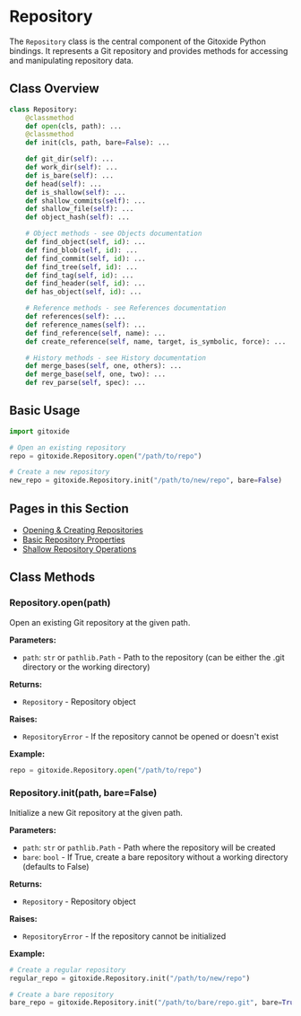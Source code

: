 # Repository

The `Repository` class is the central component of the Gitoxide Python bindings. It represents a Git repository and provides methods for accessing and manipulating repository data.

## Class Overview

```python
class Repository:
    @classmethod
    def open(cls, path): ...
    @classmethod
    def init(cls, path, bare=False): ...

    def git_dir(self): ...
    def work_dir(self): ...
    def is_bare(self): ...
    def head(self): ...
    def is_shallow(self): ...
    def shallow_commits(self): ...
    def shallow_file(self): ...
    def object_hash(self): ...

    # Object methods - see Objects documentation
    def find_object(self, id): ...
    def find_blob(self, id): ...
    def find_commit(self, id): ...
    def find_tree(self, id): ...
    def find_tag(self, id): ...
    def find_header(self, id): ...
    def has_object(self, id): ...

    # Reference methods - see References documentation
    def references(self): ...
    def reference_names(self): ...
    def find_reference(self, name): ...
    def create_reference(self, name, target, is_symbolic, force): ...

    # History methods - see History documentation
    def merge_bases(self, one, others): ...
    def merge_base(self, one, two): ...
    def rev_parse(self, spec): ...
```

## Basic Usage

```python
import gitoxide

# Open an existing repository
repo = gitoxide.Repository.open("/path/to/repo")

# Create a new repository
new_repo = gitoxide.Repository.init("/path/to/new/repo", bare=False)
```

## Pages in this Section

- [Opening & Creating Repositories](opening.md)
- [Basic Repository Properties](properties.md)
- [Shallow Repository Operations](shallow.md)

## Class Methods

### Repository.open(path)

Open an existing Git repository at the given path.

**Parameters:**
- `path`: `str` or `pathlib.Path` - Path to the repository (can be either the .git directory or the working directory)

**Returns:**
- `Repository` - Repository object

**Raises:**
- `RepositoryError` - If the repository cannot be opened or doesn't exist

**Example:**
```python
repo = gitoxide.Repository.open("/path/to/repo")
```

### Repository.init(path, bare=False)

Initialize a new Git repository at the given path.

**Parameters:**
- `path`: `str` or `pathlib.Path` - Path where the repository will be created
- `bare`: `bool` - If True, create a bare repository without a working directory (defaults to False)

**Returns:**
- `Repository` - Repository object

**Raises:**
- `RepositoryError` - If the repository cannot be initialized

**Example:**
```python
# Create a regular repository
regular_repo = gitoxide.Repository.init("/path/to/new/repo")

# Create a bare repository
bare_repo = gitoxide.Repository.init("/path/to/bare/repo.git", bare=True)
```